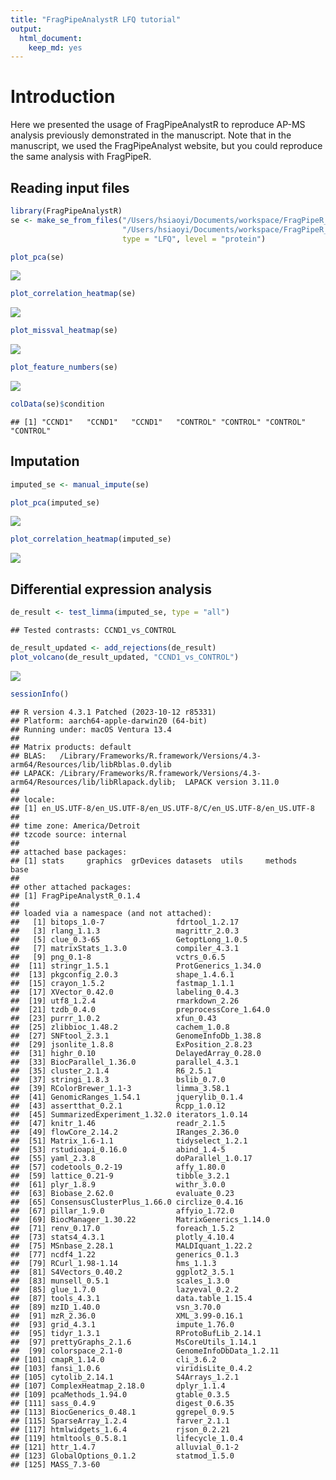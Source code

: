 ```yaml
---
title: "FragPipeAnalystR LFQ tutorial"
output:
  html_document:
    keep_md: yes
---
```


# Introduction

Here we presented the usage of FragPipeAnalystR to reproduce AP-MS analysis previously demonstrated in the manuscript. Note that in the manuscript, we used the FragPipeAnalyst website, but you could reproduce the same analysis with FragPipeR.

## Reading input files

```r
library(FragPipeAnalystR)
se <- make_se_from_files("/Users/hsiaoyi/Documents/workspace/FragPipeR_manuscript/data/AP-MS/combined_protein.tsv",
                         "/Users/hsiaoyi/Documents/workspace/FragPipeR_manuscript/data/AP-MS/experiment_annotation.tsv",
                         type = "LFQ", level = "protein")
```


```r
plot_pca(se)
```

![](global_LFQ_prot_tutorial_files/figure-html/unnamed-chunk-2-1.png)<!-- -->


```r
plot_correlation_heatmap(se)
```

![](global_LFQ_prot_tutorial_files/figure-html/unnamed-chunk-3-1.png)<!-- -->


```r
plot_missval_heatmap(se)
```

![](global_LFQ_prot_tutorial_files/figure-html/unnamed-chunk-4-1.png)<!-- -->


```r
plot_feature_numbers(se)
```

![](global_LFQ_prot_tutorial_files/figure-html/unnamed-chunk-5-1.png)<!-- -->


```r
colData(se)$condition
```

```
## [1] "CCND1"   "CCND1"   "CCND1"   "CONTROL" "CONTROL" "CONTROL" "CONTROL"
```

## Imputation

```r
imputed_se <- manual_impute(se)
```



```r
plot_pca(imputed_se)
```

![](global_LFQ_prot_tutorial_files/figure-html/unnamed-chunk-8-1.png)<!-- -->


```r
plot_correlation_heatmap(imputed_se)
```

![](global_LFQ_prot_tutorial_files/figure-html/unnamed-chunk-9-1.png)<!-- -->

## Differential expression analysis

```r
de_result <- test_limma(imputed_se, type = "all")
```

```
## Tested contrasts: CCND1_vs_CONTROL
```

```r
de_result_updated <- add_rejections(de_result)
plot_volcano(de_result_updated, "CCND1_vs_CONTROL")
```

![](global_LFQ_prot_tutorial_files/figure-html/unnamed-chunk-10-1.png)<!-- -->


```r
sessionInfo()
```

```
## R version 4.3.1 Patched (2023-10-12 r85331)
## Platform: aarch64-apple-darwin20 (64-bit)
## Running under: macOS Ventura 13.4
## 
## Matrix products: default
## BLAS:   /Library/Frameworks/R.framework/Versions/4.3-arm64/Resources/lib/libRblas.0.dylib 
## LAPACK: /Library/Frameworks/R.framework/Versions/4.3-arm64/Resources/lib/libRlapack.dylib;  LAPACK version 3.11.0
## 
## locale:
## [1] en_US.UTF-8/en_US.UTF-8/en_US.UTF-8/C/en_US.UTF-8/en_US.UTF-8
## 
## time zone: America/Detroit
## tzcode source: internal
## 
## attached base packages:
## [1] stats     graphics  grDevices datasets  utils     methods   base     
## 
## other attached packages:
## [1] FragPipeAnalystR_0.1.4
## 
## loaded via a namespace (and not attached):
##   [1] bitops_1.0-7                fdrtool_1.2.17             
##   [3] rlang_1.1.3                 magrittr_2.0.3             
##   [5] clue_0.3-65                 GetoptLong_1.0.5           
##   [7] matrixStats_1.3.0           compiler_4.3.1             
##   [9] png_0.1-8                   vctrs_0.6.5                
##  [11] stringr_1.5.1               ProtGenerics_1.34.0        
##  [13] pkgconfig_2.0.3             shape_1.4.6.1              
##  [15] crayon_1.5.2                fastmap_1.1.1              
##  [17] XVector_0.42.0              labeling_0.4.3             
##  [19] utf8_1.2.4                  rmarkdown_2.26             
##  [21] tzdb_0.4.0                  preprocessCore_1.64.0      
##  [23] purrr_1.0.2                 xfun_0.43                  
##  [25] zlibbioc_1.48.2             cachem_1.0.8               
##  [27] SNFtool_2.3.1               GenomeInfoDb_1.38.8        
##  [29] jsonlite_1.8.8              ExPosition_2.8.23          
##  [31] highr_0.10                  DelayedArray_0.28.0        
##  [33] BiocParallel_1.36.0         parallel_4.3.1             
##  [35] cluster_2.1.4               R6_2.5.1                   
##  [37] stringi_1.8.3               bslib_0.7.0                
##  [39] RColorBrewer_1.1-3          limma_3.58.1               
##  [41] GenomicRanges_1.54.1        jquerylib_0.1.4            
##  [43] assertthat_0.2.1            Rcpp_1.0.12                
##  [45] SummarizedExperiment_1.32.0 iterators_1.0.14           
##  [47] knitr_1.46                  readr_2.1.5                
##  [49] flowCore_2.14.2             IRanges_2.36.0             
##  [51] Matrix_1.6-1.1              tidyselect_1.2.1           
##  [53] rstudioapi_0.16.0           abind_1.4-5                
##  [55] yaml_2.3.8                  doParallel_1.0.17          
##  [57] codetools_0.2-19            affy_1.80.0                
##  [59] lattice_0.21-9              tibble_3.2.1               
##  [61] plyr_1.8.9                  withr_3.0.0                
##  [63] Biobase_2.62.0              evaluate_0.23              
##  [65] ConsensusClusterPlus_1.66.0 circlize_0.4.16            
##  [67] pillar_1.9.0                affyio_1.72.0              
##  [69] BiocManager_1.30.22         MatrixGenerics_1.14.0      
##  [71] renv_0.17.0                 foreach_1.5.2              
##  [73] stats4_4.3.1                plotly_4.10.4              
##  [75] MSnbase_2.28.1              MALDIquant_1.22.2          
##  [77] ncdf4_1.22                  generics_0.1.3             
##  [79] RCurl_1.98-1.14             hms_1.1.3                  
##  [81] S4Vectors_0.40.2            ggplot2_3.5.1              
##  [83] munsell_0.5.1               scales_1.3.0               
##  [85] glue_1.7.0                  lazyeval_0.2.2             
##  [87] tools_4.3.1                 data.table_1.15.4          
##  [89] mzID_1.40.0                 vsn_3.70.0                 
##  [91] mzR_2.36.0                  XML_3.99-0.16.1            
##  [93] grid_4.3.1                  impute_1.76.0              
##  [95] tidyr_1.3.1                 RProtoBufLib_2.14.1        
##  [97] prettyGraphs_2.1.6          MsCoreUtils_1.14.1         
##  [99] colorspace_2.1-0            GenomeInfoDbData_1.2.11    
## [101] cmapR_1.14.0                cli_3.6.2                  
## [103] fansi_1.0.6                 viridisLite_0.4.2          
## [105] cytolib_2.14.1              S4Arrays_1.2.1             
## [107] ComplexHeatmap_2.18.0       dplyr_1.1.4                
## [109] pcaMethods_1.94.0           gtable_0.3.5               
## [111] sass_0.4.9                  digest_0.6.35              
## [113] BiocGenerics_0.48.1         ggrepel_0.9.5              
## [115] SparseArray_1.2.4           farver_2.1.1               
## [117] htmlwidgets_1.6.4           rjson_0.2.21               
## [119] htmltools_0.5.8.1           lifecycle_1.0.4            
## [121] httr_1.4.7                  alluvial_0.1-2             
## [123] GlobalOptions_0.1.2         statmod_1.5.0              
## [125] MASS_7.3-60
```
